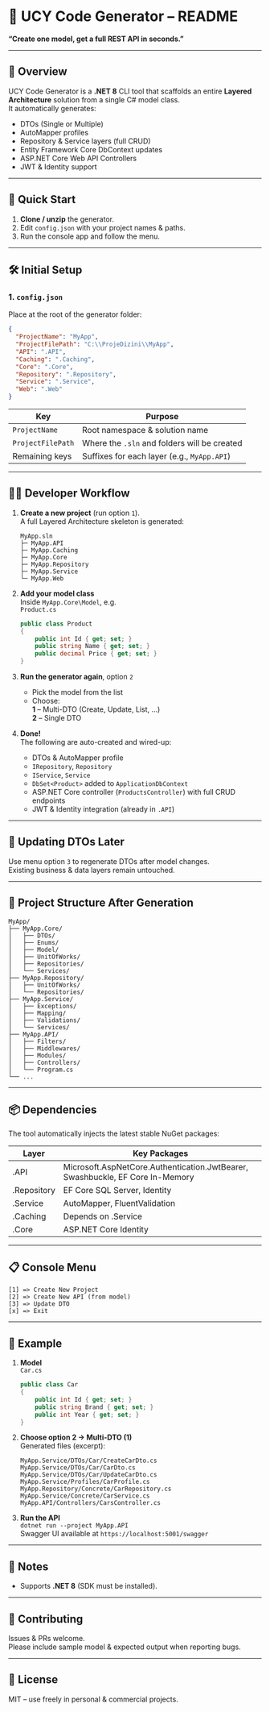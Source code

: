 
# 🔧 UCY Code Generator – README

**“Create one model, get a full REST API in seconds.”**

---

## 📌 Overview

UCY Code Generator is a **.NET 8** CLI tool that scaffolds an entire **Layered Architecture** solution from a single C# model class.  
It automatically generates:

* DTOs (Single or Multiple)
* AutoMapper profiles
* Repository & Service layers (full CRUD)
* Entity Framework Core DbContext updates
* ASP.NET Core Web API Controllers
* JWT & Identity support

---

## 🚀 Quick Start

1. **Clone / unzip** the generator.
2. Edit `config.json` with your project names & paths.
3. Run the console app and follow the menu.

---

## 🛠️ Initial Setup

### 1. `config.json`

Place at the root of the generator folder:

```json
{
  "ProjectName": "MyApp",
  "ProjectFilePath": "C:\\ProjeDizini\\MyApp",
  "API": ".API",
  "Caching": ".Caching",
  "Core": ".Core",
  "Repository": ".Repository",
  "Service": ".Service",
  "Web": ".Web"
}
```

| Key            | Purpose |
|----------------|---------|
| `ProjectName`  | Root namespace & solution name |
| `ProjectFilePath` | Where the `.sln` and folders will be created |
| Remaining keys | Suffixes for each layer (e.g., `MyApp.API`) |

---

## 🧑‍💻 Developer Workflow

1. **Create a new project** (run option `1`).  
   A full Layered Architecture skeleton is generated:
   ```
   MyApp.sln
   ├─ MyApp.API
   ├─ MyApp.Caching
   ├─ MyApp.Core
   ├─ MyApp.Repository
   ├─ MyApp.Service
   └─ MyApp.Web
   ```

2. **Add your model class**  
   Inside `MyApp.Core\Model`, e.g.  
   `Product.cs`
   ```csharp
   public class Product
   {
       public int Id { get; set; }
       public string Name { get; set; }
       public decimal Price { get; set; }
   }
   ```

3. **Run the generator again**, option `2`  
   * Pick the model from the list  
   * Choose:  
     **1** – Multi-DTO (Create, Update, List, …)  
     **2** – Single DTO

4. **Done!**  
   The following are auto-created and wired-up:
   * DTOs & AutoMapper profile
   * `IRepository`, `Repository`
   * `IService`, `Service`
   * `DbSet<Product>` added to `ApplicationDbContext`
   * ASP.NET Core controller (`ProductsController`) with full CRUD endpoints
   * JWT & Identity integration (already in `.API`)

---

## 🔁 Updating DTOs Later

Use menu option `3` to regenerate DTOs after model changes.  
Existing business & data layers remain untouched.

---

## 🧰 Project Structure After Generation

```
MyApp/
├── MyApp.Core/
│   ├── DTOs/
│   ├── Enums/
│   ├── Model/
│   ├── UnitOfWorks/
│   ├── Repositories/
│   └── Services/
├── MyApp.Repository/
│   ├── UnitOfWorks/
│   └── Repositories/
├── MyApp.Service/
│   ├── Exceptions/
│   ├── Mapping/
│   ├── Validations/
│   └── Services/
├── MyApp.API/
│   ├── Filters/
│   ├── Middlewares/
│   ├── Modules/
│   ├── Controllers/
│   └── Program.cs
└── ...
```

---

## 📦 Dependencies

The tool automatically injects the latest stable NuGet packages:

| Layer      | Key Packages |
|------------|--------------|
| .API       | Microsoft.AspNetCore.Authentication.JwtBearer, Swashbuckle, EF Core In-Memory |
| .Repository | EF Core SQL Server, Identity |
| .Service   | AutoMapper, FluentValidation |
| .Caching   | Depends on .Service |
| .Core      | ASP.NET Core Identity |

---

## 📋 Console Menu

```
[1] => Create New Project
[2] => Create New API (from model)
[3] => Update DTO
[x] => Exit
```

---

## 🧪 Example

1. **Model**  
   `Car.cs`
   ```csharp
   public class Car
   {
       public int Id { get; set; }
       public string Brand { get; set; }
       public int Year { get; set; }
   }
   ```

2. **Choose option 2 → Multi-DTO (1)**  
   Generated files (excerpt):

   ```
   MyApp.Service/DTOs/Car/CreateCarDto.cs
   MyApp.Service/DTOs/Car/CarDto.cs
   MyApp.Service/DTOs/Car/UpdateCarDto.cs
   MyApp.Service/Profiles/CarProfile.cs
   MyApp.Repository/Concrete/CarRepository.cs
   MyApp.Service/Concrete/CarService.cs
   MyApp.API/Controllers/CarsController.cs
   ```

3. **Run the API**  
   `dotnet run --project MyApp.API`  
   Swagger UI available at `https://localhost:5001/swagger`

---

## 📝 Notes

* Supports **.NET 8** (SDK must be installed).

---

## 🤝 Contributing

Issues & PRs welcome.  
Please include sample model & expected output when reporting bugs.

---

## 📄 License

MIT – use freely in personal & commercial projects.
```